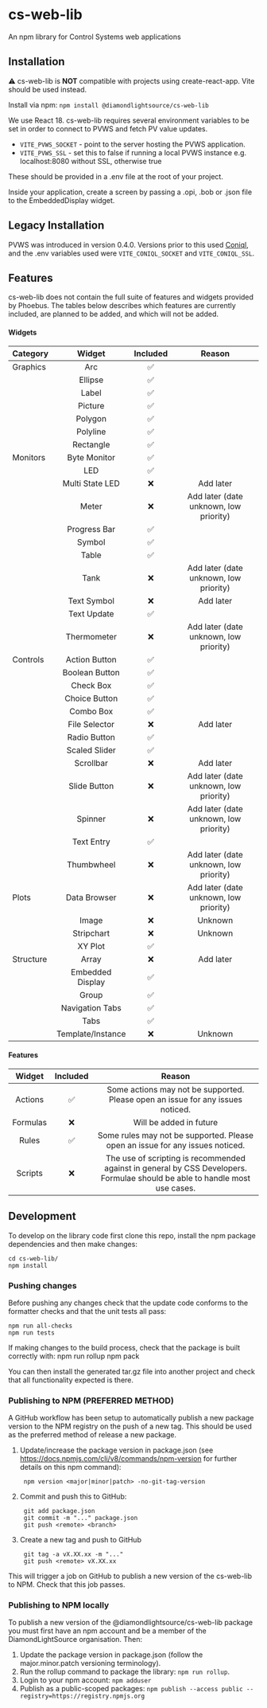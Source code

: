 # cs-web-lib
An npm library for Control Systems web applications

## Installation

:warning: cs-web-lib is **NOT** compatible with projects using create-react-app. Vite should be used instead.

Install via npm:
    `npm install @diamondlightsource/cs-web-lib`

We use React 18. cs-web-lib requires several environment variables to be set in order to connect to PVWS and fetch PV value updates.

  - `VITE_PVWS_SOCKET` - point to the server hosting the PVWS application.
  - `VITE_PVWS_SSL` - set this to false if running a local PVWS instance e.g. localhost:8080 without SSL, otherwise true

These should be provided in a .env file at the root of your project.

Inside your application, create a screen by passing a .opi, .bob or .json file to the EmbeddedDisplay widget. 

## Legacy Installation

PVWS was introduced in version 0.4.0. Versions prior to this used [Coniql](https://github.com/DiamondLightSource/coniql), and the .env variables used were `VITE_CONIQL_SOCKET` and `VITE_CONIQL_SSL`.

## Features 

cs-web-lib does not contain the full suite of features and widgets provided by Phoebus. The tables below describes which features are currently included, are planned to be added, and which will not be added.

#### Widgets

| Category          | Widget            | Included | Reason              |
| :---------------- | :---------------: | :------: | :-----------------: |
| Graphics          | Arc               | &#9989;  |                     |
|                   | Ellipse           | &#9989;  |                     |
|                   | Label             | &#9989;  |                     |
|                   | Picture           | &#9989;  |                     |
|                   | Polygon           | &#9989;  |                     |
|                   | Polyline          | &#9989;  |                     |
|                   | Rectangle         | &#9989;  |                     |
| Monitors          | Byte Monitor      | &#9989;  |                     |
|                   | LED               | &#9989;  |                     |
|                   | Multi State LED   | &#10060; | Add later           |
|                   | Meter             | &#10060; | Add later (date unknown, low priority) |
|                   | Progress Bar      | &#9989;  |                     |
|                   | Symbol            | &#9989;  |                     |
|                   | Table             | &#9989;  |                     |
|                   | Tank              | &#10060; | Add later (date unknown, low priority) |
|                   | Text Symbol       | &#10060; | Add later           |
|                   | Text Update       | &#9989;  |                     | 
|                   | Thermometer       | &#10060; | Add later (date unknown, low priority) |
| Controls          | Action Button     | &#9989;  |                     |
|                   | Boolean Button    | &#9989;  |                     |
|                   | Check Box         | &#9989;  |                     |
|                   | Choice Button     | &#9989;  |                     |
|                   | Combo Box         | &#9989;  |                     |
|                   | File Selector     | &#10060; | Add later           |
|                   | Radio Button      | &#9989;  |                     |
|                   | Scaled Slider     | &#9989;  |                     |
|                   | Scrollbar         | &#10060; | Add later           |
|                   | Slide Button      | &#10060; | Add later (date unknown, low priority) |
|                   | Spinner           | &#10060; | Add later (date unknown, low priority) |
|                   | Text Entry        | &#9989;  |                     |
|                   | Thumbwheel        | &#10060; | Add later (date unknown, low priority) |
| Plots             | Data Browser      | &#10060; | Add later (date unknown, low priority) |
|                   | Image             | &#10060; | Unknown             |
|                   | Stripchart        | &#10060; | Unknown             |
|                   | XY Plot           | &#9989;  |                     |
| Structure         | Array             | &#10060; | Add later           |
|                   | Embedded Display  | &#9989;  |                     |
|                   | Group             | &#9989;  |                     |
|                   | Navigation Tabs   | &#9989;  |                     |
|                   | Tabs              | &#9989;  |                     |
|                   | Template/Instance | &#10060; | Unknown             |

#### Features

| Widget      | Included | Reason                  |
| :---------: | :------: | :---------------------: |
| Actions     | &#9989;  | Some actions may not be supported. Please open an issue for any issues noticed. |
| Formulas    | &#10060; | Will be added in future |
| Rules       | &#9989;  | Some rules may not be supported. Please open an issue for any issues noticed. |
| Scripts     | &#10060; | The use of scripting is recommended against in general by CSS Developers. Formulae should be able to handle most use cases.  |

## Development
To develop on the library code first clone this repo, install the npm package dependencies and then make changes:

    cd cs-web-lib/
    npm install

### Pushing changes
Before pushing any changes check that the update code conforms to the formatter checks and that the unit tests all pass:

    npm run all-checks
    npm run tests
    
If making changes to the build process, check that the package is built correctly with:
    npm run rollup
    npm pack

You can then install the generated tar.gz file into another project and check that all functionality expected is there.

### Publishing to NPM (PREFERRED METHOD)
A GitHub workflow has been setup to automatically publish a new package version to the NPM registry on the push of a new tag. This should be used as the preferred method of release a new package.
1. Update/increase the package version in package.json (see https://docs.npmjs.com/cli/v8/commands/npm-version for further details on this npm command):

        npm version <major|minor|patch> -no-git-tag-version
2. Commit and push this to GitHub:

        git add package.json
        git commit -m "..." package.json
        git push <remote> <branch>
3. Create a new tag and push to GitHub

        git tag -a vX.XX.xx -m "..."
        git push <remote> vX.XX.xx 
This will trigger a job on GitHub to publish a new version of the cs-web-lib to NPM. Check that this job passes.

### Publishing to NPM locally
To publish a new version of the @diamondlightsource/cs-web-lib package you must first have an npm account and be a member of the DiamondLightSource organisation. Then:
1. Update the package version in package.json (follow the major.minor.patch versioning terminology).
2. Run the rollup command to package the library: `npm run rollup`.
3. Login to your npm account: `npm adduser`
4. Publish as a public-scoped packages: `npm publish --access public --registry=https://registry.npmjs.org`
